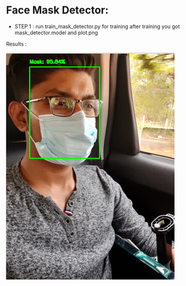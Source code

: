 # Face Mask Detector:

- STEP 1 : run train_mask_detector.py for training 
after training you got mask_detector.model and plot.png


Results :


![](results.png)
